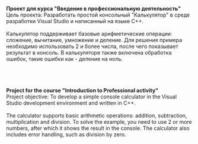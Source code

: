 **Проект для курса "Введение в профессиональную деятельность"**
 <br>Цель проекта: Разработать простой консольный "Калькулятор" в среде разработки Visual Studio и написанный на языке С++.</br>
 <br>Калькулятор поддерживает базовые арифметические операции: сложение, вычитание, умножение и деление. Для решения примера необходимо использовать 2 и более числа, после чего показывает результат в консоль. 
 В калькуляторе также включена обработка ошибок, такие ошибки как - деление на ноль.</br>
\
\
\
\
 **Project for the course "Introduction to Professional activity"**
<br>Project objective: To develop a simple console calculator in the Visual Studio development environment and written in C++.</br>
<br>The calculator supports basic arithmetic operations: addition, subtraction, multiplication and division. To solve the example, you need to use 2 or more numbers, after which it shows the result in the console. 
 The calculator also includes error handling, such as division by zero.</br>
